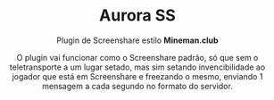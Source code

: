<h1 align="center">Aurora SS</h1>
<p align="center">Plugin de Screenshare estilo <b>Mineman.club</b></p>

<p align="center">O plugin vai funcionar como o Screenshare padrão, só que sem o teletransporte a um lugar setado, mas sim setando invencibilidade ao jogador que está em Screenshare e freezando o mesmo, enviando 1 mensagem a cada segundo no formato do servidor.</p>
